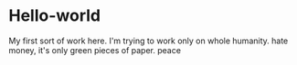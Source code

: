 # Hello-world
My first sort of work here.
I'm trying to work only on whole humanity.
hate money, it's only green pieces of paper.
peace
